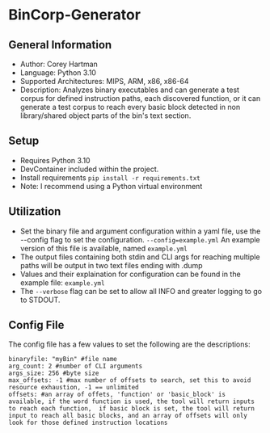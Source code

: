 # BinCorp-Generator

## General Information
- Author: Corey Hartman
- Language: Python 3.10
- Supported Architectures: MIPS, ARM, x86, x86-64
- Description: Analyzes binary executables and can generate a test corpus for defined instruction paths, each discovered function, or it can generate a test corpus to reach every basic block detected in non library/shared object parts of the bin's text section.

## Setup
- Requires Python 3.10
- DevContainer included within the project.
- Install requirements ```pip install -r requirements.txt```
- Note: I recommend using a Python virtual environment

## Utilization
- Set the binary file and argument configuration within a yaml file, use the --config flag to set the configuration. ```--config=example.yml``` An example version of this file is available, named ```example.yml```
- The output files containing both stdin and CLI args for reaching multiple paths will be output in two text files ending with .dump
- Values and their explaination for configuration can be found in the example file: ```example.yml```
- The ```--verbose``` flag can be set to allow all INFO and greater logging to go to STDOUT.

## Config File
The config file has a few values to set the following are the descriptions:
```
binaryfile: "myBin" #file name
arg_count: 2 #number of CLI arguments
args_size: 256 #byte size
max_offsets: -1 #max number of offsets to search, set this to avoid resource exhaustion, -1 == unlimited
offsets: #an array of offets, 'function' or 'basic_block' is available, if the word function is used, the tool will return inputs to reach each function,  if basic block is set, the tool will return input to reach all basic blocks, and an array of offsets will only look for those defined instruction locations
```

